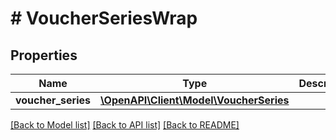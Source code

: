 # # VoucherSeriesWrap

## Properties

Name | Type | Description | Notes
------------ | ------------- | ------------- | -------------
**voucher_series** | [**\OpenAPI\Client\Model\VoucherSeries**](VoucherSeries.md) |  |

[[Back to Model list]](../../README.md#models) [[Back to API list]](../../README.md#endpoints) [[Back to README]](../../README.md)
